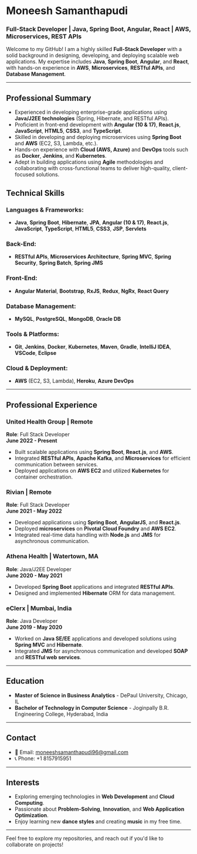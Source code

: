 # Moneesh Samanthapudi

### Full-Stack Developer | Java, Spring Boot, Angular, React | AWS, Microservices, REST APIs

Welcome to my GitHub! I am a highly skilled **Full-Stack Developer** with a solid background in designing, developing, and deploying scalable web applications. My expertise includes **Java**, **Spring Boot**, **Angular**, and **React**, with hands-on experience in **AWS**, **Microservices**, **RESTful APIs**, and **Database Management**.

---

## Professional Summary

- Experienced in developing enterprise-grade applications using **Java/J2EE technologies** (Spring, Hibernate, and RESTful APIs).
- Proficient in front-end development with **Angular (10 & 17)**, **React.js**, **JavaScript**, **HTML5**, **CSS3**, and **TypeScript**.
- Skilled in developing and deploying microservices using **Spring Boot** and **AWS** (EC2, S3, Lambda, etc.).
- Hands-on experience with **Cloud (AWS, Azure)** and **DevOps** tools such as **Docker**, **Jenkins**, and **Kubernetes**.
- Adept in building applications using **Agile** methodologies and collaborating with cross-functional teams to deliver high-quality, client-focused solutions.

## Technical Skills

### Languages & Frameworks:
- **Java**, **Spring Boot**, **Hibernate**, **JPA**, **Angular (10 & 17)**, **React.js**, **JavaScript**, **TypeScript**, **HTML5**, **CSS3**, **JSP**, **Servlets**

### Back-End:
- **RESTful APIs**, **Microservices Architecture**, **Spring MVC**, **Spring Security**, **Spring Batch**, **Spring JMS**

### Front-End:
- **Angular Material**, **Bootstrap**, **RxJS**, **Redux**, **NgRx**, **React Query**

### Database Management:
- **MySQL**, **PostgreSQL**, **MongoDB**, **Oracle DB**

### Tools & Platforms:
- **Git**, **Jenkins**, **Docker**, **Kubernetes**, **Maven**, **Gradle**, **IntelliJ IDEA**, **VSCode**, **Eclipse**

### Cloud & Deployment:
- **AWS** (EC2, S3, Lambda), **Heroku**, **Azure DevOps**

---

## Professional Experience

### **United Health Group** | Remote  
**Role**: Full Stack Developer  
**June 2022 - Present**
- Built scalable applications using **Spring Boot**, **React.js**, and **AWS**.
- Integrated **RESTful APIs**, **Apache Kafka**, and **Microservices** for efficient communication between services.
- Deployed applications on **AWS EC2** and utilized **Kubernetes** for container orchestration.

### **Rivian** | Remote  
**Role**: Full Stack Developer  
**June 2021 - May 2022**
- Developed applications using **Spring Boot**, **AngularJS**, and **React.js**.
- Deployed **microservices** on **Pivotal Cloud Foundry** and **AWS EC2**.
- Integrated real-time data handling with **Node.js** and **JMS** for asynchronous communication.

### **Athena Health** | Watertown, MA  
**Role**: Java/J2EE Developer  
**June 2020 - May 2021**
- Developed **Spring Boot** applications and integrated **RESTful APIs**.
- Designed and implemented **Hibernate** ORM for data management.

### **eClerx** | Mumbai, India  
**Role**: Java Developer  
**June 2019 - May 2020**
- Worked on **Java SE/EE** applications and developed solutions using **Spring MVC** and **Hibernate**.
- Integrated **JMS** for asynchronous communication and developed **SOAP** and **RESTful web services**.

---

## Education

- **Master of Science in Business Analytics** - DePaul University, Chicago, IL
- **Bachelor of Technology in Computer Science** - Joginpally B.R. Engineering College, Hyderabad, India

---

## Contact

- 📧 Email: [moneeshsamanthapudi96@gmail.com](mailto:moneeshsamanthapudi96@gmail.com)
- 📞 Phone: +1 8157915951

---

## Interests

- Exploring emerging technologies in **Web Development** and **Cloud Computing**.
- Passionate about **Problem-Solving**, **Innovation**, and **Web Application Optimization**.
- Enjoy learning new **dance styles** and creating **music** in my free time.

---

Feel free to explore my repositories, and reach out if you'd like to collaborate on projects!
